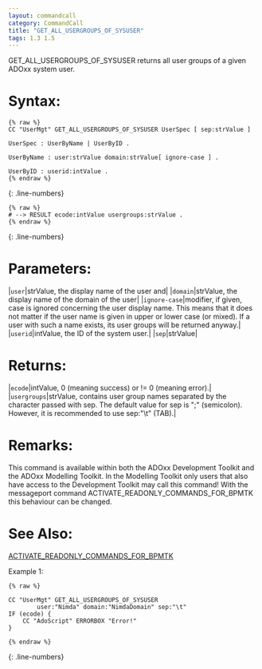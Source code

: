 ```yaml
---
layout: commandcall
category: CommandCall
title: "GET_ALL_USERGROUPS_OF_SYSUSER"
tags: 1.3 1.5
---
```


GET_ALL_USERGROUPS_OF_SYSUSER returns all user groups of a given ADOxx system user.

# Syntax:  

```adoscript
{% raw %}
CC "UserMgt" GET_ALL_USERGROUPS_OF_SYSUSER UserSpec [ sep:strValue ]

UserSpec : UserByName | UserByID .

UserByName : user:strValue domain:strValue[ ignore-case ] .

UserByID : userid:intValue .
{% endraw %}
```
{: .line-numbers}

```adoscript
{% raw %}
# --> RESULT ecode:intValue usergroups:strValue .
{% endraw %}
```
{: .line-numbers}

# Parameters:  

|`user`|strValue, the display name of the user and|
|`domain`|strValue, the display name of the domain of the user|
|`ignore-case`|modifier, if given, case is ignored concerning the user display name. This means that it does not matter if the user name is given in upper or lower case (or mixed). If a user with such a name exists, its user groups will be returned anyway.|
|`userid`|intValue, the ID of the system user.|
|`sep`|strValue|

# Returns:  

|`ecode`|intValue, 0 (meaning success) or != 0 (meaning error).|
|`usergroups`|strValue, contains user group names separated by the character passed with sep. The default value for sep is ";" (semicolon). However, it is recommended to use sep:"\t" (TAB).|

# Remarks:

This command is available within both the ADOxx Development Toolkit and the ADOxx Modelling Toolkit. In the Modelling Toolkit only users that also have access to the Development Toolkit may call this command! With the messageport command ACTIVATE_READONLY_COMMANDS_FOR_BPMTK this behaviour can be changed.

# See Also:  

[ACTIVATE_READONLY_COMMANDS_FOR_BPMTK](activate_readonly_commands_for_bpmtk.html "ACTIVATE_READONLY_COMMANDS_FOR_BPMTK")  


Example 1:

```adoscript
{% raw %}

CC "UserMgt" GET_ALL_USERGROUPS_OF_SYSUSER
        user:"Nimda" domain:"NimdaDomain" sep:"\t"
IF (ecode) {
    CC "AdoScript" ERRORBOX "Error!"
}

{% endraw %}
```
{: .line-numbers}


